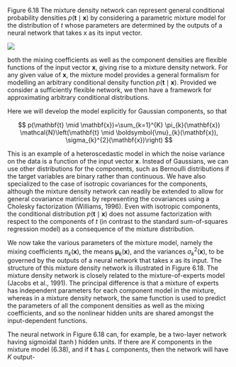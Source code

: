 Figure 6.18 The mixture density network can represent general conditional probability densities $p(\mathbf{t} \mid \mathbf{x})$ by considering a parametric mixture model for the distribution of $t$ whose parameters are determined by the outputs of a neural network that takes $\mathrm{x}$ as its input vector.

![](https://cdn.mathpix.com/cropped/2024_05_26_fdc10e06182b216dcb8fg-1.jpg?height=442&width=952&top_left_y=221&top_left_x=696)

both the mixing coefficients as well as the component densities are flexible functions of the input vector $\mathbf{x}$, giving rise to a mixture density network. For any given value of $\mathbf{x}$, the mixture model provides a general formalism for modelling an arbitrary conditional density function $p(\mathbf{t} \mid \mathbf{x})$. Provided we consider a sufficiently flexible network, we then have a framework for approximating arbitrary conditional distributions.

Here we will develop the model explicitly for Gaussian components, so that

$$
p(\mathbf{t} \mid \mathbf{x})=\sum_{k=1}^{K} \pi_{k}(\mathbf{x}) \mathcal{N}\left(\mathbf{t} \mid \boldsymbol{\mu}_{k}(\mathbf{x}), \sigma_{k}^{2}(\mathbf{x})\right)
$$

This is an example of a heteroscedastic model in which the noise variance on the data is a function of the input vector $\mathbf{x}$. Instead of Gaussians, we can use other distributions for the components, such as Bernoulli distributions if the target variables are binary rather than continuous. We have also specialized to the case of isotropic covariances for the components, although the mixture density network can readily be extended to allow for general covariance matrices by representing the covariances using a Cholesky factorization (Williams, 1996). Even with isotropic components, the conditional distribution $p(\mathbf{t} \mid \mathbf{x})$ does not assume factorization with respect to the components of $t$ (in contrast to the standard sum-of-squares regression model) as a consequence of the mixture distribution.

We now take the various parameters of the mixture model, namely the mixing coefficients $\pi_{k}(\mathbf{x})$, the means $\boldsymbol{\mu}_{k}(\mathbf{x})$, and the variances $\sigma_{k}^{2}(\mathbf{x})$, to be governed by the outputs of a neural network that takes $\mathrm{x}$ as its input. The structure of this mixture density network is illustrated in Figure 6.18. The mixture density network is closely related to the mixture-of-experts model (Jacobs et al., 1991). The principal difference is that a mixture of experts has independent parameters for each component model in the mixture, whereas in a mixture density network, the same function is used to predict the parameters of all the component densities as well as the mixing coefficients, and so the nonlinear hidden units are shared amongst the input-dependent functions.

The neural network in Figure 6.18 can, for example, be a two-layer network having sigmoidal $(\tanh )$ hidden units. If there are $K$ components in the mixture model (6.38), and if $\mathbf{t}$ has $L$ components, then the network will have $K$ output-